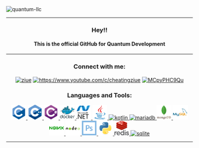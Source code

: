 <img align="center"
            src="https://komarev.com/ghpvc/?username=quantum-llc&style=plastic"
            alt="quantum-llc" /> 
            
<hr>
<h3 align="center">Hey!!</h3>
<h4 align="center">This is the official GitHub for Quantum Development</h4>
<hr>


<h3 align="center">Connect with me:</h3>
<p align="center">
    <a href="https://dev.to/ziue" target="blank"><img align="center"
            src="https://raw.githubusercontent.com/rahuldkjain/github-profile-readme-generator/master/src/images/icons/Social/devto.svg"
            alt="ziue" height="30" width="40" /></a>
    <a href="https://www.youtube.com/c/https://www.youtube.com/c/cheatingziue" target="blank"><img align="center"
            src="https://raw.githubusercontent.com/rahuldkjain/github-profile-readme-generator/master/src/images/icons/Social/youtube.svg"
            alt="https://www.youtube.com/c/cheatingziue" height="30" width="40" /></a>
    <a href="https://discord.gg/MCpyPHC9Qu" target="blank"><img align="center"
            src="https://raw.githubusercontent.com/rahuldkjain/github-profile-readme-generator/master/src/images/icons/Social/discord.svg"
            alt="MCpyPHC9Qu" height="30" width="40" /></a>
</p>

<h3 align="center">Languages and Tools:</h3>
<p align="center"> <a href="https://www.cprogramming.com/" target="_blank" rel="noreferrer"> <img
            src="https://raw.githubusercontent.com/devicons/devicon/master/icons/c/c-original.svg" alt="c" width="40"
            height="40" /> </a> <a href="https://www.w3schools.com/cpp/" target="_blank" rel="noreferrer"> <img
            src="https://raw.githubusercontent.com/devicons/devicon/master/icons/cplusplus/cplusplus-original.svg"
            alt="cplusplus" width="40" height="40" /> </a> <a href="https://www.w3schools.com/cs/" target="_blank"
        rel="noreferrer"> <img
            src="https://raw.githubusercontent.com/devicons/devicon/master/icons/csharp/csharp-original.svg"
            alt="csharp" width="40" height="40" /> </a> <a href="https://www.docker.com/" target="_blank"
        rel="noreferrer"> <img
            src="https://raw.githubusercontent.com/devicons/devicon/master/icons/docker/docker-original-wordmark.svg"
            alt="docker" width="40" height="40" /> </a> <a href="https://dotnet.microsoft.com/" target="_blank"
        rel="noreferrer"> <img
            src="https://raw.githubusercontent.com/devicons/devicon/master/icons/dot-net/dot-net-original-wordmark.svg"
            alt="dotnet" width="40" height="40" /> </a> <a href="https://www.java.com" target="_blank" rel="noreferrer">
        <img src="https://raw.githubusercontent.com/devicons/devicon/master/icons/java/java-original.svg" alt="java"
            width="40" height="40" /> </a> <a href="https://kotlinlang.org" target="_blank" rel="noreferrer"> <img
            src="https://www.vectorlogo.zone/logos/kotlinlang/kotlinlang-icon.svg" alt="kotlin" width="40"
            height="40" /> </a> <a href="https://mariadb.org/" target="_blank" rel="noreferrer"> <img
            src="https://www.vectorlogo.zone/logos/mariadb/mariadb-icon.svg" alt="mariadb" width="40" height="40" />
    </a> <a href="https://www.mongodb.com/" target="_blank" rel="noreferrer"> <img
            src="https://raw.githubusercontent.com/devicons/devicon/master/icons/mongodb/mongodb-original-wordmark.svg"
            alt="mongodb" width="40" height="40" /> </a> <a href="https://www.mysql.com/" target="_blank"
        rel="noreferrer"> <img
            src="https://raw.githubusercontent.com/devicons/devicon/master/icons/mysql/mysql-original-wordmark.svg"
            alt="mysql" width="40" height="40" /> </a> <a href="https://www.nginx.com" target="_blank" rel="noreferrer">
        <img src="https://raw.githubusercontent.com/devicons/devicon/master/icons/nginx/nginx-original.svg" alt="nginx"
            width="40" height="40" /> </a> <a href="https://nodejs.org" target="_blank" rel="noreferrer"> <img
            src="https://raw.githubusercontent.com/devicons/devicon/master/icons/nodejs/nodejs-original-wordmark.svg"
            alt="nodejs" width="40" height="40" /> </a> <a href="https://www.photoshop.com/en" target="_blank"
        rel="noreferrer"> <img
            src="https://raw.githubusercontent.com/devicons/devicon/master/icons/photoshop/photoshop-line.svg"
            alt="photoshop" width="40" height="40" /> </a> <a href="https://www.python.org" target="_blank"
        rel="noreferrer"> <img
            src="https://raw.githubusercontent.com/devicons/devicon/master/icons/python/python-original.svg"
            alt="python" width="40" height="40" /> </a> <a href="https://redis.io" target="_blank" rel="noreferrer">
        <img src="https://raw.githubusercontent.com/devicons/devicon/master/icons/redis/redis-original-wordmark.svg"
            alt="redis" width="40" height="40" /> </a> <a href="https://www.sqlite.org/" target="_blank"
        rel="noreferrer"> <img src="https://www.vectorlogo.zone/logos/sqlite/sqlite-icon.svg" alt="sqlite" width="40"
            height="40" /> </a> </p>

<hr>
